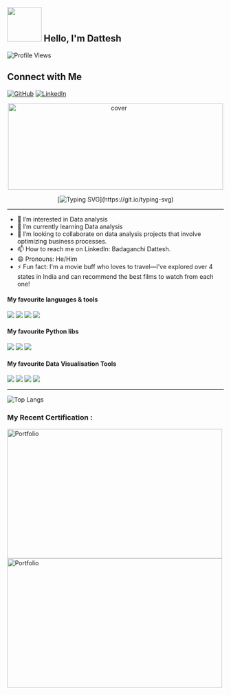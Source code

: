 ## <img src= "https://github.com/user-attachments/assets/7dff3d1d-08ae-4f43-98b4-61422559341b" width="80px"> Hello, I'm Dattesh 

![Profile Views](https://komarev.com/ghpvc/?username=dattesh2507&color=blueviolet)


## Connect with Me
[![GitHub](https://img.shields.io/badge/GitHub-Dattesh-black?logo=github&style=flat-square&logoColor=White)](https://github.com/dattesh2507)
[![LinkedIn](https://img.shields.io/badge/-LinkedIn-blue?style=flat&logo=linkedin&logoColor=white)](https://www.linkedin.com/in/badaganchi-dattesh/)

<div align="center">
<img width="500" height="200" src="https://miro.medium.com/max/1444/1*Z5-lWkyzcRB5ahgm9qyxvg.png" alt="cover" />
</div>

<div align="center">
  
[![Typing SVG](https://readme-typing-svg.herokuapp.com?size=30&width=1000&lines=Welcome+To+Badaganchi+Dattesh's+GitHub+Profile!)](https://git.io/typing-svg)
 
</div>
<hr>

- 👀 I’m interested in Data analysis 
- 🌱 I’m currently learning Data analysis
- 💞️ I’m looking to collaborate on data analysis projects that involve optimizing business processes.
- 📫 How to reach me on LinkedIn: Badaganchi Dattesh.
- 😄 Pronouns: He/Him
- ⚡ Fun fact: I'm a movie buff who loves to travel—I've explored over 4 states in India and can recommend the best films to watch from each one!


#### My favourite languages & tools
![](https://img.shields.io/badge/Code-Python-informational?style=flat&logo=python&logoColor=white&color=3776AB)
![](https://img.shields.io/badge/Code-Jupyter-informational?style=flat&logo=jupyter&logoColor=white&color=F37626)
![](https://img.shields.io/badge/Code-Git-informational?style=flat&logo=Git&logoColor=white&color=F05032)
![](https://img.shields.io/badge/Code-mysql-informational?style=flat&logo=LaTeX&logoColor=white&color=008080)



#### My favourite Python libs
![](https://img.shields.io/badge/Pandas-informational?style=flat&logo=pandas&logoColor=white&color=150458)
![](https://img.shields.io/badge/NumPy-informational?style=flat&logo=numpy&logoColor=white&color=013243)
![](https://img.shields.io/badge/ScikitLearn-informational?style=flat&logo=scikit-learn&logoColor=white&color=F7931E)



#### My favourite Data Visualisation Tools 
![](https://img.shields.io/badge/Code-PowerBi-informational?style=flat&logo=LaTeX&logoColor=white&color=008080)
![](https://img.shields.io/badge/Code-Tableau-informational?style=flat&logo=LaTeX&logoColor=white&color=008080)
![](https://img.shields.io/badge/Code-Matplotlib-informational?style=flat&logo=LaTeX&logoColor=white&color=008080)
![](https://img.shields.io/badge/Code-Excel-informational?style=flat&logo=LaTeX&logoColor=white&color=008080)

---

![Top Langs](https://github-readme-stats.vercel.app/api/top-langs/?username=dattesh2507&hide=TeX&layout=compact)



### My Recent Certification :

<a target="IBM Data Science Certificate" href="https://coursera.org/share/3e2ac347b2fd7014ee29eb3372892224"><img src="https://github.com/user-attachments/assets/098fbc02-44a8-41c8-9bd3-0e95d70af34f" alt="Portfolio" width="500" height="300"></img></a>  
<a target="Google Data Analytics" href="https://coursera.org/share/e338f81166b814d524116691718d4cbb"><img src="https://github.com/user-attachments/assets/bdd60ca4-f65e-4c71-b050-643ddc43b7c3" alt="Portfolio" width="500" height="300"></img></a>  

<!---
dattesh2507/dattesh2507 is a ✨ special ✨ repository because its `README.md` (this file) appears on your GitHub profile.
You can click the Preview link to take a look at your changes.
--->
